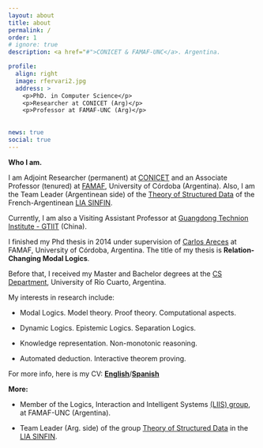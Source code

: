 ```yaml
---
layout: about
title: about
permalink: /
order: 1
# ignore: true
description: <a href="#">CONICET & FAMAF-UNC</a>. Argentina.

profile:
  align: right
  image: rfervari2.jpg
  address: >
    <p>PhD. in Computer Science</p>
    <p>Researcher at CONICET (Arg)</p>
    <p>Professor at FAMAF-UNC (Arg)</p>
  
    
news: true
social: true
---
```


**Who I am.**

I am Adjoint Researcher (permanent) at [CONICET](https://www.conicet.gov.ar) and an Associate Professor (tenured) at [FAMAF](https://www.famaf.unc.edu.ar), University of Córdoba (Argentina). Also, I am the Team Leader (Argentinean side) of the [Theory of Structured Data](https://sites.google.com/view/theoryofstructureddata-sinfin/home/) of the French-Argentinean [LIA SINFIN](http://www.lia-sinfin.org/).

Currently, I am also a Visiting Assistant Professor at [Guangdong Technion Institute - GTIIT](https://www.gtiit.edu.cn/en/) (China).

I finished my Phd thesis in 2014 under supervision of [Carlos Areces](https://cs.famaf.unc.edu.ar/~careces) at FAMAF, University of Córdoba, Argentina. The title of my thesis is **Relation-Changing Modal Logics**.

Before that, I received my Master and Bachelor degrees at the [CS Department](https://dc.exa.unrc.edu.ar/), University of Río Cuarto, Argentina.

My interests in research include:

* Modal Logics. Model theory. Proof theory. Computational aspects.

* Dynamic Logics. Epistemic Logics. Separation Logics.

* Knowledge representation. Non-monotonic reasoning.

* Automated deduction. Interactive theorem proving.


For more info, here is my CV: [**English**](https://cs.famaf.unc.edu.ar/~rfervari/files/cv/en-cv.pdf)/[**Spanish**](https://cs.famaf.unc.edu.ar/~rfervari/files/cv/sp-cv.pdf)

**More:**

* Member of the Logics, Interaction and Intelligent Systems [(LIIS) group](http://liis.famaf.unc.edu.ar/), at FAMAF-UNC (Argentina).

* Team Leader (Arg. side) of the group [Theory of Structured Data](https://sites.google.com/view/theoryofstructureddata-sinfin/) in the [LIA SINFIN](http://www.lia-sinfin.org/).